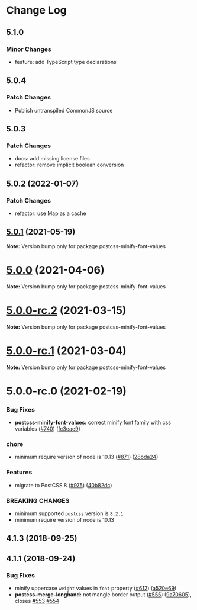 # Change Log

## 5.1.0

### Minor Changes

- feature: add TypeScript type declarations

## 5.0.4

### Patch Changes

- Publish untranspiled CommonJS source

## 5.0.3

### Patch Changes

- docs: add missing license files
- refactor: remove implicit boolean conversion

## 5.0.2 (2022-01-07)

### Patch Changes

- refactor: use Map as a cache

## [5.0.1](https://github.com/cssnano/cssnano/compare/postcss-minify-font-values@5.0.0...postcss-minify-font-values@5.0.1) (2021-05-19)

**Note:** Version bump only for package postcss-minify-font-values

# [5.0.0](https://github.com/cssnano/cssnano/compare/postcss-minify-font-values@5.0.0-rc.2...postcss-minify-font-values@5.0.0) (2021-04-06)

**Note:** Version bump only for package postcss-minify-font-values

# [5.0.0-rc.2](https://github.com/cssnano/cssnano/compare/postcss-minify-font-values@5.0.0-rc.1...postcss-minify-font-values@5.0.0-rc.2) (2021-03-15)

**Note:** Version bump only for package postcss-minify-font-values

# [5.0.0-rc.1](https://github.com/cssnano/cssnano/compare/postcss-minify-font-values@5.0.0-rc.0...postcss-minify-font-values@5.0.0-rc.1) (2021-03-04)

**Note:** Version bump only for package postcss-minify-font-values

# 5.0.0-rc.0 (2021-02-19)

### Bug Fixes

- **postcss-minify-font-values:** correct minify font family with css variables ([#740](https://github.com/cssnano/cssnano/issues/740)) ([fc3eae9](https://github.com/cssnano/cssnano/commit/fc3eae9417974ad0ea38fa055668a2f52493b2ec))

### chore

- minimum require version of node is 10.13 ([#871](https://github.com/cssnano/cssnano/issues/871)) ([28bda24](https://github.com/cssnano/cssnano/commit/28bda243e32ce3ba89b3c358a5f78727b3732f11))

### Features

- migrate to PostCSS 8 ([#975](https://github.com/cssnano/cssnano/issues/975)) ([40b82dc](https://github.com/cssnano/cssnano/commit/40b82dca7f53ac02cd4fe62846dec79b898ccb49))

### BREAKING CHANGES

- minimum supported `postcss` version is `8.2.1`
- minimum require version of node is 10.13

## 4.1.3 (2018-09-25)

## 4.1.1 (2018-09-24)

### Bug Fixes

- minify uppercase `weight` values in `font` property ([#612](https://github.com/cssnano/cssnano/issues/612)) ([a520e69](https://github.com/cssnano/cssnano/commit/a520e6906e7fa17951a64769f030ed7b6f44c38a))
- **postcss-merge-longhand:** not mangle border output ([#555](https://github.com/cssnano/cssnano/issues/555)) ([9a70605](https://github.com/cssnano/cssnano/commit/9a706050b621e7795a9bf74eb7110b5c81804ffe)), closes [#553](https://github.com/cssnano/cssnano/issues/553) [#554](https://github.com/cssnano/cssnano/issues/554)
